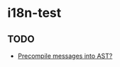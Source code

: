 # i18n-test

## TODO

- [Precompile messages into AST?](https://formatjs.io/docs/icu-messageformat-parser/)
